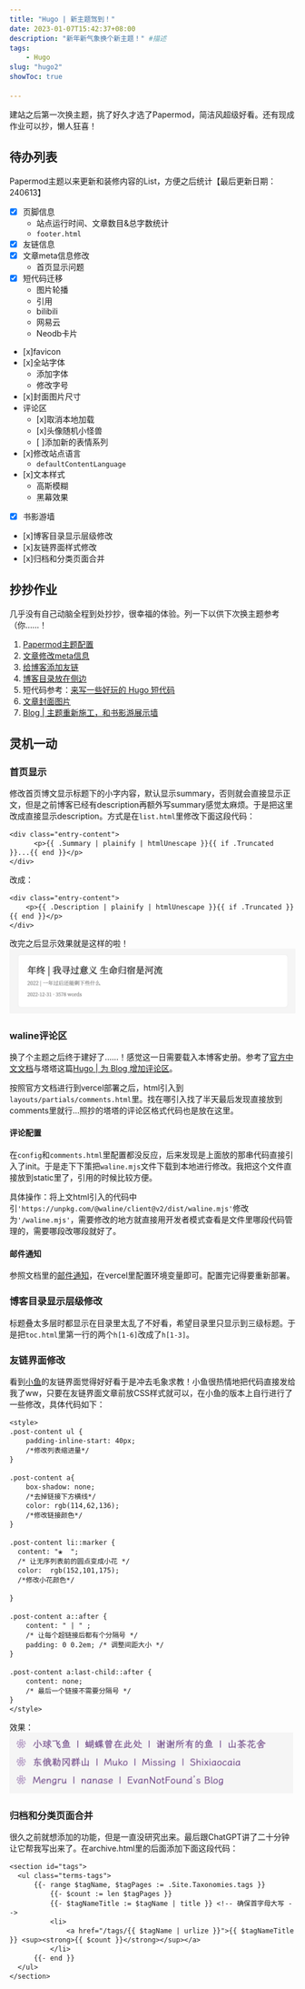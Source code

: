 ```yaml
---
title: "Hugo | 新主题驾到！"
date: 2023-01-07T15:42:37+08:00
description: "新年新气象换个新主题！" #描述
tags: 
    - Hugo
slug: "hugo2"
showToc: true

---
```

建站之后第一次换主题，挑了好久才选了Papermod，简洁风超级好看。还有现成作业可以抄，懒人狂喜！

## 待办列表
Papermod主题以来更新和装修内容的List，方便之后统计【最后更新日期：240613】
- [x] 页脚信息
    - 站点运行时间、文章数目&总字数统计
    - ```footer.html```
- [x] 友链信息
- [x] 文章meta信息修改
    - 首页显示问题
- [x] 短代码迁移
    - 图片轮播
    - 引用
    - bilibili
    - 网易云
    - Neodb卡片
- [x]favicon
- [x]全站字体
    - 添加字体
    - 修改字号
- [x]封面图片尺寸
- 评论区
    - [x]取消本地加载
    - [x]头像随机小怪兽
    - [ ]添加新的表情系列
- [x]修改站点语言
    - ```defaultContentLanguage```
- [x]文本样式
    - 高斯模糊
    - 黑幕效果
- [x] 书影游墙
- [x]博客目录显示层级修改
- [x]友链界面样式修改
- [x]归档和分类页面合并

## 抄抄作业
几乎没有自己动脑全程到处抄抄，很幸福的体验。列一下以供下次换主题参考（你……！
1. [Papermod主题配置](https://www.sulvblog.cn/posts/blog/build_hugo)
2. [文章修改meta信息](https://www.sulvblog.cn/posts/blog/hugo_postmeta/)
3. [给博客添加友链](https://www.sulvblog.cn/posts/blog/hugo_link/)
4. [博客目录放在侧边](https://www.sulvblog.cn/posts/blog/hugo_toc_side/)
5. 短代码参考：[来写一些好玩的 Hugo 短代码](https://irithys.com/p/hugo-shortcode-list/)
6. [文章封面图片](https://www.sulvblog.cn/posts/blog/img_right/)
7. [Blog | 主题重新施工，和书影游展示墙](https://mantyke.icu/posts/2022/a-flower-upon-your-return/)

## 灵机一动
### 首页显示
修改首页博文显示标题下的小字内容，默认显示summary，否则就会直接显示正文，但是之前博客已经有description再额外写summary感觉太麻烦。于是把这里改成直接显示description。方式是在```list.html```里修改下面这段代码：

```
<div class="entry-content">
      <p>{{ .Summary | plainify | htmlUnescape }}{{ if .Truncated }}...{{ end }}</p>
</div>
```

改成：

```
<div class="entry-content">
    <p>{{ .Description | plainify | htmlUnescape }}{{ if .Truncated }}{{ end }}</p>
</div>
```

改完之后显示效果就是这样的啦！
![ ](18.46.17.png#center)

### waline评论区
换了个主题之后终于建好了……！感觉这一日需要载入本博客史册。参考了[官方中文文档](https://waline.js.org/guide/get-started/)与塔塔这篇[Hugo | 为 Blog 增加评论区](https://mantyke.icu/posts/2021/comment/)。

按照官方文档进行到vercel部署之后，html引入到```layouts/partials/comments.html```里。找在哪引入找了半天最后发现直接放到comments里就行…照抄的塔塔的评论区格式代码也是放在这里。

#### 评论配置
在```config```和```comments.html```里配置都没反应，后来发现是上面放的那串代码直接引入了init。于是走下下策把```waline.mjs```文件下载到本地进行修改。我把这个文件直接放到static里了，引用的时候比较方便。

具体操作：将上文html引入的代码中引```'https://unpkg.com/@waline/client@v2/dist/waline.mjs'```修改为```'/waline.mjs'```，需要修改的地方就直接用开发者模式查看是文件里哪段代码管理的，需要哪段改哪段就好了。

#### 邮件通知
参照文档里的[邮件通知](https://waline.js.org/guide/features/notification.html#%E9%82%AE%E4%BB%B6%E9%80%9A%E7%9F%A5)，在vercel里配置环境变量即可。配置完记得要重新部署。

### 博客目录显示层级修改
标题叠太多层时都显示在目录里太乱了不好看，希望目录里只显示到三级标题。于是把```toc.html```里第一行的两个```h[1-6]```改成了```h[1-3]```。

### 友链界面修改
看到[小鱼](https://gregueria.icu/)的友链界面觉得好好看于是冲去毛象求教！小鱼很热情地把代码直接发给我了ww，只要在友链界面文章前放CSS样式就可以，在小鱼的版本上自行进行了一些修改，具体代码如下：

```
<style>
.post-content ul {
    padding-inline-start: 40px;
    /*修改列表缩进量*/
}

.post-content a{
    box-shadow: none;
    /*去掉链接下方横线*/
    color: rgb(114,62,136); 
    /*修改链接颜色*/
}

.post-content li::marker {
  content: "❀  "; 
  /* 让无序列表前的圆点变成小花 */
  color:  rgb(152,101,175); 
  /*修改小花颜色*/

}

.post-content a::after {
    content: " | " ;
    /* 让每个超链接后都有个分隔号 */
    padding: 0 0.2em; /* 调整间距大小 */
}

.post-content a:last-child::after {
    content: none;
    /* 最后一个链接不需要分隔号 */
}
</style>
```

效果：
![1](1.png#center)
<style>
  img[alt="1"]{
    width:500px;
  }
</style>

### 归档和分类页面合并
很久之前就想添加的功能，但是一直没研究出来。最后跟ChatGPT讲了二十分钟让它帮我写出来了。在archive.html里的<head>后面添加下面这段代码：

```
<section id="tags">
  <ul class="terms-tags">
      {{- range $tagName, $tagPages := .Site.Taxonomies.tags }}
          {{- $count := len $tagPages }}
          {{- $tagNameTitle := $tagName | title }} <!-- 确保首字母大写 -->
          <li>
              <a href="/tags/{{ $tagName | urlize }}">{{ $tagNameTitle }} <sup><strong>{{ $count }}</strong></sup></a>
          </li>
      {{- end }}
  </ul>
</section>
```